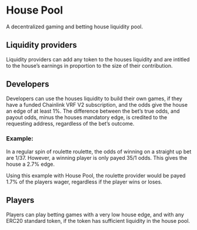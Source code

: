 # House Pool

A decentralized gaming and betting house liquidity pool.

## Liquidity providers

Liquidity providers can add any token to the houses liquidity and are intitled to the house’s earnings in proportion to the size of their contribution.

## Developers

Developers can use the houses liquidity to build their own games, if they have a funded Chainlink VRF V2 subscription, and the odds give the house an edge of at least 1%. The difference between the bet’s true odds, and payout odds, minus the houses mandatory edge, is credited to the requesting address, regardless of the bet’s outcome.

### Example:

In a regular spin of roulette roulette, the odds of winning on a straight up bet are 1/37. However, a winning player is only payed 35/1 odds. This gives the house a 2.7% edge.

Using this example with House Pool, the roulette provider would be payed 1.7% of the players wager, regardless if the player wins or loses.

## Players

Players can play betting games with a very low house edge, and with any ERC20 standard token, if the token has sufficient liquidity in the house pool.
